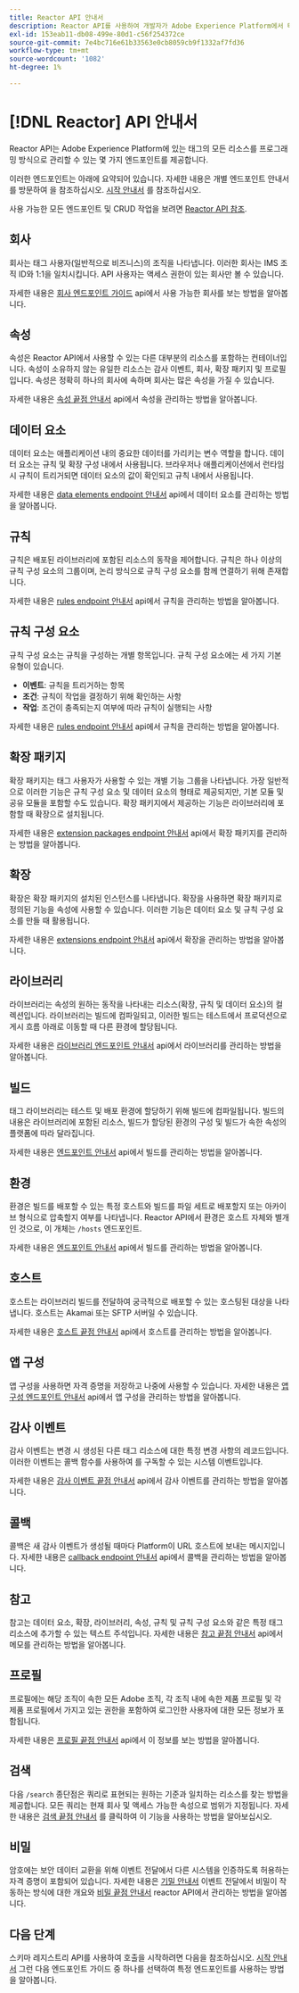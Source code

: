 ```yaml
---
title: Reactor API 안내서
description: Reactor API를 사용하여 개발자가 Adobe Experience Platform에서 태그에 대한 모든 리소스를 프로그래밍 방식으로 관리할 수 있습니다. API를 사용하여 주요 작업을 수행하는 방법을 알아보려면 이 안내서를 따르십시오.
exl-id: 153eab11-db08-499e-80d1-c56f254372ce
source-git-commit: 7e4bc716e61b33563e0cb8059cb9f1332af7fd36
workflow-type: tm+mt
source-wordcount: '1082'
ht-degree: 1%

---
```


# [!DNL Reactor] API 안내서

Reactor API는 Adobe Experience Platform에 있는 태그의 모든 리소스를 프로그래밍 방식으로 관리할 수 있는 몇 가지 엔드포인트를 제공합니다.

이러한 엔드포인트는 아래에 요약되어 있습니다. 자세한 내용은 개별 엔드포인트 안내서를 방문하여 을 참조하십시오. [시작 안내서](./getting-started.md) 를 참조하십시오.

사용 가능한 모든 엔드포인트 및 CRUD 작업을 보려면 [Reactor API 참조](https://www.adobe.io/experience-platform-apis/references/reactor/).

## 회사

회사는 태그 사용자(일반적으로 비즈니스)의 조직을 나타냅니다. 이러한 회사는 IMS 조직 ID와 1:1을 일치시킵니다. API 사용자는 액세스 권한이 있는 회사만 볼 수 있습니다.

자세한 내용은 [회사 엔드포인트 가이드](./endpoints/companies.md) api에서 사용 가능한 회사를 보는 방법을 알아봅니다.

## 속성

속성은 Reactor API에서 사용할 수 있는 다른 대부분의 리소스를 포함하는 컨테이너입니다. 속성이 소유하지 않는 유일한 리소스는 감사 이벤트, 회사, 확장 패키지 및 프로필입니다. 속성은 정확히 하나의 회사에 속하며 회사는 많은 속성을 가질 수 있습니다.

자세한 내용은 [속성 끝점 안내서](./endpoints/properties.md) api에서 속성을 관리하는 방법을 알아봅니다.

## 데이터 요소

데이터 요소는 애플리케이션 내의 중요한 데이터를 가리키는 변수 역할을 합니다. 데이터 요소는 규칙 및 확장 구성 내에서 사용됩니다. 브라우저나 애플리케이션에서 런타임 시 규칙이 트리거되면 데이터 요소의 값이 확인되고 규칙 내에서 사용됩니다.

자세한 내용은 [data elements endpoint 안내서](./endpoints/data-elements.md) api에서 데이터 요소를 관리하는 방법을 알아봅니다.

## 규칙

규칙은 배포된 라이브러리에 포함된 리소스의 동작을 제어합니다. 규칙은 하나 이상의 규칙 구성 요소의 그룹이며, 논리 방식으로 규칙 구성 요소를 함께 연결하기 위해 존재합니다.

자세한 내용은 [rules endpoint 안내서](./endpoints/rules.md) api에서 규칙을 관리하는 방법을 알아봅니다.

## 규칙 구성 요소

규칙 구성 요소는 규칙을 구성하는 개별 항목입니다. 규칙 구성 요소에는 세 가지 기본 유형이 있습니다.

* **이벤트**: 규칙을 트리거하는 항목
* **조건**: 규칙이 작업을 결정하기 위해 확인하는 사항
* **작업**: 조건이 충족되는지 여부에 따라 규칙이 실행되는 사항

자세한 내용은 [rules endpoint 안내서](./endpoints/rules.md) api에서 규칙을 관리하는 방법을 알아봅니다.

## 확장 패키지

확장 패키지는 태그 사용자가 사용할 수 있는 개별 기능 그룹을 나타냅니다. 가장 일반적으로 이러한 기능은 규칙 구성 요소 및 데이터 요소의 형태로 제공되지만, 기본 모듈 및 공유 모듈을 포함할 수도 있습니다. 확장 패키지에서 제공하는 기능은 라이브러리에 포함할 때 확장으로 설치됩니다.

자세한 내용은 [extension packages endpoint 안내서](./endpoints/extension-packages.md) api에서 확장 패키지를 관리하는 방법을 알아봅니다.

## 확장

확장은 확장 패키지의 설치된 인스턴스를 나타냅니다. 확장을 사용하면 확장 패키지로 정의된 기능을 속성에 사용할 수 있습니다. 이러한 기능은 데이터 요소 및 규칙 구성 요소를 만들 때 활용됩니다.

자세한 내용은 [extensions endpoint 안내서](./endpoints/extensions.md) api에서 확장을 관리하는 방법을 알아봅니다.

## 라이브러리

라이브러리는 속성의 원하는 동작을 나타내는 리소스(확장, 규칙 및 데이터 요소)의 컬렉션입니다. 라이브러리는 빌드에 컴파일되고, 이러한 빌드는 테스트에서 프로덕션으로 게시 흐름 아래로 이동할 때 다른 환경에 할당됩니다.

자세한 내용은 [라이브러리 엔드포인트 안내서](./endpoints/libraries.md) api에서 라이브러리를 관리하는 방법을 알아봅니다.

## 빌드

태그 라이브러리는 테스트 및 배포 환경에 할당하기 위해 빌드에 컴파일됩니다. 빌드의 내용은 라이브러리에 포함된 리소스, 빌드가 할당된 환경의 구성 및 빌드가 속한 속성의 플랫폼에 따라 달라집니다.

자세한 내용은 [엔드포인트 안내서](./endpoints/builds.md) api에서 빌드를 관리하는 방법을 알아봅니다.

## 환경

환경은 빌드를 배포할 수 있는 특정 호스트와 빌드를 파일 세트로 배포할지 또는 아카이브 형식으로 압축할지 여부를 나타냅니다. Reactor API에서 환경은 호스트 자체와 별개인 것으로, 이 개체는 `/hosts` 엔드포인트.

자세한 내용은 [엔드포인트 안내서](./endpoints/builds.md) api에서 빌드를 관리하는 방법을 알아봅니다.

## 호스트

호스트는 라이브러리 빌드를 전달하여 궁극적으로 배포할 수 있는 호스팅된 대상을 나타냅니다. 호스트는 Akamai 또는 SFTP 서버일 수 있습니다.

자세한 내용은 [호스트 끝점 안내서](./endpoints/hosts.md) api에서 호스트를 관리하는 방법을 알아봅니다.

## 앱 구성

앱 구성을 사용하면 자격 증명을 저장하고 나중에 사용할 수 있습니다. 자세한 내용은 [앱 구성 엔드포인트 안내서](./endpoints/app-configurations.md) api에서 앱 구성을 관리하는 방법을 알아봅니다.

## 감사 이벤트

감사 이벤트는 변경 시 생성된 다른 태그 리소스에 대한 특정 변경 사항의 레코드입니다. 이러한 이벤트는 콜백 함수를 사용하여 를 구독할 수 있는 시스템 이벤트입니다.

자세한 내용은 [감사 이벤트 끝점 안내서](./endpoints/audit-events.md) api에서 감사 이벤트를 관리하는 방법을 알아봅니다.

## 콜백

콜백은 새 감사 이벤트가 생성될 때마다 Platform이 URL 호스트에 보내는 메시지입니다. 자세한 내용은 [callback endpoint 안내서](./endpoints/callbacks.md) api에서 콜백을 관리하는 방법을 알아봅니다.

## 참고

참고는 데이터 요소, 확장, 라이브러리, 속성, 규칙 및 규칙 구성 요소와 같은 특정 태그 리소스에 추가할 수 있는 텍스트 주석입니다. 자세한 내용은 [참고 끝점 안내서](./endpoints/notes.md) api에서 메모를 관리하는 방법을 알아봅니다.

## 프로필

프로필에는 해당 조직이 속한 모든 Adobe 조직, 각 조직 내에 속한 제품 프로필 및 각 제품 프로필에서 가지고 있는 권한을 포함하여 로그인한 사용자에 대한 모든 정보가 포함됩니다.

자세한 내용은 [프로필 끝점 안내서](./endpoints/profile.md) api에서 이 정보를 보는 방법을 알아봅니다.

## 검색

다음 `/search` 종단점은 쿼리로 표현되는 원하는 기준과 일치하는 리소스를 찾는 방법을 제공합니다. 모든 쿼리는 현재 회사 및 액세스 가능한 속성으로 범위가 지정됩니다. 자세한 내용은 [검색 끝점 안내서](./endpoints/search.md) 를 클릭하여 이 기능을 사용하는 방법을 알아보십시오.

## 비밀

암호에는 보안 데이터 교환을 위해 이벤트 전달에서 다른 시스템을 인증하도록 허용하는 자격 증명이 포함되어 있습니다. 자세한 내용은 [기밀 안내서](./guides/secrets.md) 이벤트 전달에서 비밀이 작동하는 방식에 대한 개요와 [비밀 끝점 안내서](./endpoints/secrets.md) reactor API에서 관리하는 방법을 알아봅니다.

## 다음 단계

스키마 레지스트리 API를 사용하여 호출을 시작하려면 다음을 참조하십시오. [시작 안내서](./getting-started.md) 그런 다음 엔드포인트 가이드 중 하나를 선택하여 특정 엔드포인트를 사용하는 방법을 알아봅니다.
